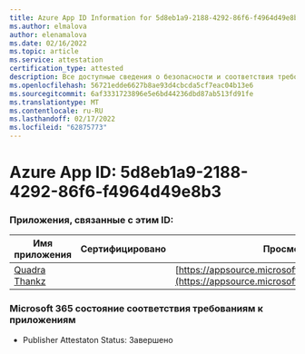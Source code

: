```yaml
---
title: Azure App ID Information for 5d8eb1a9-2188-4292-86f6-f4964d49e8b3
ms.author: elmalova
author: elenamalova
ms.date: 02/16/2022
ms.topic: article
ms.service: attestation
certification_type: attested
description: Все доступные сведения о безопасности и соответствия требованиям для 5d8eb1a9-2188-4292-86f6-f4964d49e8b3.
ms.openlocfilehash: 56721edde6627b8ae93d4cbcda5cf7eac04b13e6
ms.sourcegitcommit: 6af3331723896e5e6bd44236dbd87ab513fd91fe
ms.translationtype: MT
ms.contentlocale: ru-RU
ms.lasthandoff: 02/17/2022
ms.locfileid: "62875773"
---
```

# <a name="azure-app-id-5d8eb1a9-2188-4292-86f6-f4964d49e8b3"></a>Azure App ID: 5d8eb1a9-2188-4292-86f6-f4964d49e8b3


### <a name="apps-associated-with-this-id"></a>Приложения, связанные с этим ID:
| **Имя приложения** | **Сертифицировано** | **Просмотр в AppSource** |
|--------------|---------------|-----------------------|
| [Quadra Thankz](https://docs.microsoft.com/microsoft-365-app-certification/forward/WA200003671) |  | [https://appsource.microsoft.com/product/office/WA200003671](https://appsource.microsoft.com/product/office/WA200003671) |

### <a name="microsoft-365-app-compliance-status"></a>Microsoft 365 состояние соответствия требованиям к приложениям
- Publisher Attestaton Status: Завершено

